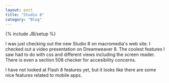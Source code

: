 ```yaml
---
layout: post
title: "Studio 8"
category: "Blog"
---
```

{% include JB/setup %}

I was just checking out the new Studio 8 on macromedia's web site. I checked out a video presentation on Dreamweaver 8\. The coolest features I saw had to do with css and different views including the screen reader. There is even a section 508 checker for accesibility concerns.

I have not looked at Flash 8 features yet, but it looks like there are some nice features related to mobile apps.